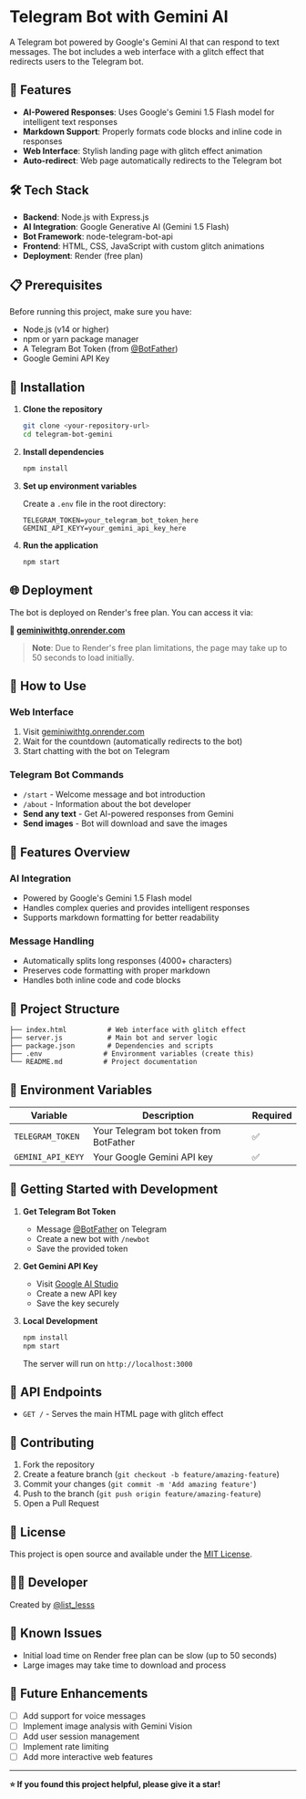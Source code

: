 # Telegram Bot with Gemini AI

A Telegram bot powered by Google's Gemini AI that can respond to text messages. The bot includes a web interface with a glitch effect that redirects users to the Telegram bot.

## 🚀 Features

- **AI-Powered Responses**: Uses Google's Gemini 1.5 Flash model for intelligent text responses
- **Markdown Support**: Properly formats code blocks and inline code in responses
- **Web Interface**: Stylish landing page with glitch effect animation
- **Auto-redirect**: Web page automatically redirects to the Telegram bot

## 🛠️ Tech Stack

- **Backend**: Node.js with Express.js
- **AI Integration**: Google Generative AI (Gemini 1.5 Flash)
- **Bot Framework**: node-telegram-bot-api
- **Frontend**: HTML, CSS, JavaScript with custom glitch animations
- **Deployment**: Render (free plan)

## 📋 Prerequisites

Before running this project, make sure you have:

- Node.js (v14 or higher)
- npm or yarn package manager
- A Telegram Bot Token (from [@BotFather](https://t.me/BotFather))
- Google Gemini API Key

## 🔧 Installation

1. **Clone the repository**
   ```bash
   git clone <your-repository-url>
   cd telegram-bot-gemini
   ```

2. **Install dependencies**
   ```bash
   npm install
   ```

3. **Set up environment variables**
   
   Create a `.env` file in the root directory:
   ```env
   TELEGRAM_TOKEN=your_telegram_bot_token_here
   GEMINI_API_KEYY=your_gemini_api_key_here
   ```

4. **Run the application**
   ```bash
   npm start
   ```

## 🌐 Deployment

The bot is deployed on Render's free plan. You can access it via:

**🔗 [geminiwithtg.onrender.com](https://geminiwithtg.onrender.com)**

> **Note**: Due to Render's free plan limitations, the page may take up to 50 seconds to load initially.

## 📱 How to Use

### Web Interface
1. Visit [geminiwithtg.onrender.com](https://geminiwithtg.onrender.com)
2. Wait for the countdown (automatically redirects to the bot)
3. Start chatting with the bot on Telegram

### Telegram Bot Commands

- `/start` - Welcome message and bot introduction
- `/about` - Information about the bot developer
- **Send any text** - Get AI-powered responses from Gemini
- **Send images** - Bot will download and save the images

## 🎨 Features Overview

### AI Integration
- Powered by Google's Gemini 1.5 Flash model
- Handles complex queries and provides intelligent responses
- Supports markdown formatting for better readability

### Message Handling
- Automatically splits long responses (4000+ characters)
- Preserves code formatting with proper markdown
- Handles both inline code and code blocks

## 📁 Project Structure

```
├── index.html          # Web interface with glitch effect
├── server.js           # Main bot and server logic
├── package.json        # Dependencies and scripts
├── .env               # Environment variables (create this)
└── README.md          # Project documentation
```

## 🔑 Environment Variables

| Variable | Description | Required |
|----------|-------------|----------|
| `TELEGRAM_TOKEN` | Your Telegram bot token from BotFather | ✅ |
| `GEMINI_API_KEYY` | Your Google Gemini API key | ✅ |

## 🚀 Getting Started with Development

1. **Get Telegram Bot Token**
   - Message [@BotFather](https://t.me/BotFather) on Telegram
   - Create a new bot with `/newbot`
   - Save the provided token

2. **Get Gemini API Key**
   - Visit [Google AI Studio](https://makersuite.google.com/app/apikey)
   - Create a new API key
   - Save the key securely

3. **Local Development**
   ```bash
   npm install
   npm start
   ```
   The server will run on `http://localhost:3000`

## 🎯 API Endpoints

- `GET /` - Serves the main HTML page with glitch effect

## 🤝 Contributing

1. Fork the repository
2. Create a feature branch (`git checkout -b feature/amazing-feature`)
3. Commit your changes (`git commit -m 'Add amazing feature'`)
4. Push to the branch (`git push origin feature/amazing-feature`)
5. Open a Pull Request

## 📝 License

This project is open source and available under the [MIT License](LICENSE).

## 👨‍💻 Developer

Created by [@list_lesss](https://t.me/list_lesss)

## 🐛 Known Issues

- Initial load time on Render free plan can be slow (up to 50 seconds)
- Large images may take time to download and process

## 🔮 Future Enhancements

- [ ] Add support for voice messages
- [ ] Implement image analysis with Gemini Vision
- [ ] Add user session management
- [ ] Implement rate limiting
- [ ] Add more interactive web features

---

**⭐ If you found this project helpful, please give it a star!**
